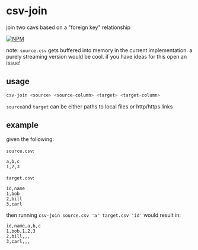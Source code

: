 # csv-join

join two cavs based on a "foreign key" relationship

[![NPM](https://nodei.co/npm/csv-join.png?global=true)](https://nodei.co/npm/csv-join/)

note: `source.csv` gets buffered into memory in the current implementation. a purely streaming version would be cool. if you have ideas for this open an issue!

## usage

```js
csv-join <source> <source-column> <target> <target-column>
```

`source`and `target` can be either paths to local files or http/https links

## example

given the following:

`source.csv`:

```
a,b,c
1,2,3
```

`target.csv`:

```
id,name
1,bob
2,bill
3,carl
```

then running `csv-join source.csv 'a' target.csv 'id'` would result in:

```
id,name,a,b,c
1,bob,1,2,3
2,bill,,,
3,carl,,,
```
